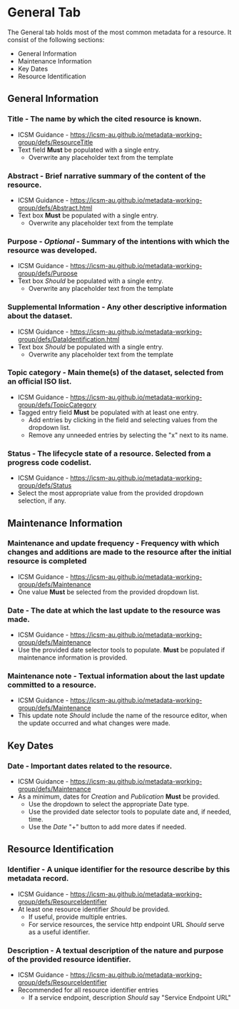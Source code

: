 # General Tab
The General tab holds most of the most common metadata for a resource. It consist of the following sections:
* General Information
* Maintenance Information 
* Key Dates
* Resource Identification

## General Information
### **Title** - The name by which the cited resource is known.
* ICSM Guidance - https://icsm-au.github.io/metadata-working-group/defs/ResourceTitle
* Text field **Must** be populated with a single entry.
    * Overwrite any placeholder text from the template
### **Abstract** - Brief narrative summary of the content of the resource.
* ICSM Guidance - https://icsm-au.github.io/metadata-working-group/defs/Abstract.html
* Text box **Must** be populated with a single entry.
    * Overwrite any placeholder text from the template
### **Purpose** - _Optional_ - Summary of the intentions with which the resource was developed.
* ICSM Guidance - https://icsm-au.github.io/metadata-working-group/defs/Purpose
* Text box _Should_ be populated with a single entry.
    * Overwrite any placeholder text from the template
### **Supplemental Information** - Any other descriptive information about the dataset.
* ICSM Guidance - https://icsm-au.github.io/metadata-working-group/defs/DataIdentification.html
* Text box _Should_ be populated with a single entry.
    * Overwrite any placeholder text from the template
### **Topic category** - Main theme(s) of the dataset, selected from an official ISO list.
* ICSM Guidance - https://icsm-au.github.io/metadata-working-group/defs/TopicCategory
* Tagged entry field **Must** be populated with at least one entry. 
    * Add entries by clicking in the field and selecting values from the dropdown list. 
    * Remove any unneeded entries by selecting the "x" next to its name.
### **Status** - The lifecycle state of a resource. Selected from a progress code codelist.
* ICSM Guidance - https://icsm-au.github.io/metadata-working-group/defs/Status
* Select the most appropriate value from the provided dropdown selection, if any.

## Maintenance Information
### **Maintenance and update frequency** - Frequency with which changes and additions are made to the resource after the initial resource is completed
* ICSM Guidance - https://icsm-au.github.io/metadata-working-group/defs/Maintenance
* One value **Must** be selected from the provided dropdown list.
### **Date** - The date at which the last update to the resource was made.
* ICSM Guidance - https://icsm-au.github.io/metadata-working-group/defs/Maintenance
* Use the provided date selector tools to populate. **Must** be populated if maintenance information is provided.
### **Maintenance note** - Textual information about the last update committed to a resource.
* ICSM Guidance - https://icsm-au.github.io/metadata-working-group/defs/Maintenance
* This update note _Should_ include the name of the resource editor, when the update occurred and what changes were made.

## Key Dates
### **Date** - Important dates related to the resource.
* ICSM Guidance - https://icsm-au.github.io/metadata-working-group/defs/Maintenance
* As a minimum, dates for _Creation_ and _Publication_ **Must** be provided. 
    * Use the dropdown to select the appropriate Date type.
    * Use the provided date selector tools to populate date and, if needed, time. 
    * Use the _Date_ "+" button to add more dates if needed.

## Resource Identification
### **Identifier** - A unique identifier for the resource describe by this metadata record. 
* ICSM Guidance - https://icsm-au.github.io/metadata-working-group/defs/ResourceIdentifier
* At least one resource identifier _Should_ be provided. 
    * If useful, provide multiple entries.
    * For service resources, the service http endpoint URL _Should_ serve as a useful identifier.
### **Description** - A textual description of the nature and purpose of the provided resource identifier.
* ICSM Guidance - https://icsm-au.github.io/metadata-working-group/defs/ResourceIdentifier
* Recommended for all resource identifier entries
    * If a service endpoint, description _Should_ say "Service Endpoint URL"